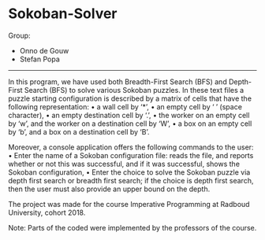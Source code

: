 # Sokoban-Solver

Group:
- Onno de Gouw
- Stefan Popa

---------------------------------------------------------------------

In this program, we have used both Breadth-First Search (BFS) and Depth-First Search (BFS) to solve various Sokoban puzzles. In these text files a puzzle starting configuration is described by a matrix of cells that have the following representation:
• a wall cell by ‘*’,
• an empty cell by ‘ ’ (space character),
• an empty destination cell by ‘.’,
• the worker on an empty cell by ‘w’, and the worker on a destination cell by ‘W’,
• a box on an empty cell by ‘b’, and a box on a destination cell by ‘B’.

Moreover, a console application offers the following commands to the user:
• Enter the name of a Sokoban configuration file: reads the file, and reports whether or not this was successful, and if it was successful, shows the Sokoban configuration,
• Enter the choice to solve the Sokoban puzzle via depth first search or breadth first search; if the choice is depth first search, then the user must also provide an upper bound on the depth.

The project was made for the course Imperative Programming at Radboud University, cohort 2018.

Note: Parts of the coded were implemented by the professors of the course.
